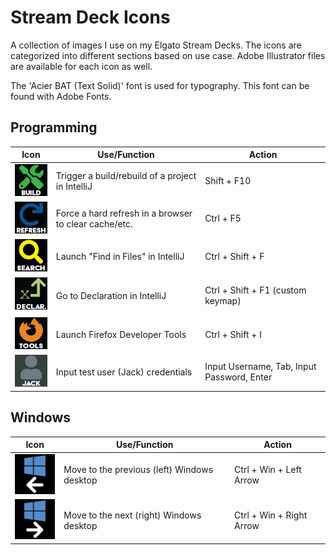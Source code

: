 # Stream Deck Icons
A collection of images I use on my Elgato Stream Decks. The icons are categorized into different sections based on use case. Adobe Illustrator files are available for each icon as well.

The 'Acier BAT (Text Solid)' font is used for typography. This font can be found with Adobe Fonts.

## Programming
| Icon | Use/Function | Action |
| ---- | ------------ | ------ |
| ![build.png](/programming/build.png) | Trigger a build/rebuild of a project in IntelliJ | Shift + F10 |
| ![refresh.png](/programming/refresh.png) | Force a hard refresh in a browser to clear cache/etc. | Ctrl + F5 |
| ![search.png](/programming/search.png) | Launch "Find in Files" in IntelliJ | Ctrl + Shift + F |
| ![declaration.png](/programming/declaration.png) | Go to Declaration in IntelliJ | Ctrl + Shift + F1 (custom keymap) |
| ![firefox-tools.png](/programming/firefox-tools.png) | Launch Firefox Developer Tools | Ctrl + Shift + I |
| ![jack.png](/programming/jack.png) | Input test user (Jack) credentials | Input Username, Tab, Input Password, Enter |

## Windows
| Icon | Use/Function | Action |
| ---- | ------------ | ------ |
| ![windows-left.png](/windows/windows-left.png) | Move to the previous (left) Windows desktop| Ctrl + Win + Left Arrow |
| ![windows-right.png](/windows/windows-right.png) | Move to the next (right) Windows desktop| Ctrl + Win + Right Arrow |
